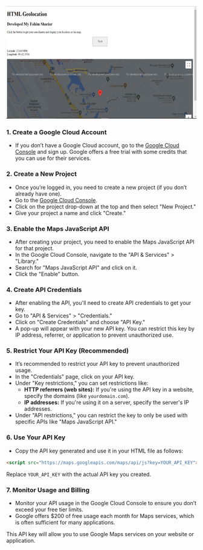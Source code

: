    <img src="image.png" alt="Curl page" height="300" />

### 1. **Create a Google Cloud Account**
   - If you don’t have a Google Cloud account, go to the [Google Cloud Console](https://console.cloud.google.com/) and sign up. Google offers a free trial with some credits that you can use for their services.

### 2. **Create a New Project**
   - Once you’re logged in, you need to create a new project (if you don’t already have one).
   - Go to the [Google Cloud Console](https://console.cloud.google.com/).
   - Click on the project drop-down at the top and then select "New Project."
   - Give your project a name and click "Create."

### 3. **Enable the Maps JavaScript API**
   - After creating your project, you need to enable the Maps JavaScript API for that project.
   - In the Google Cloud Console, navigate to the "API & Services" > "Library."
   - Search for "Maps JavaScript API" and click on it.
   - Click the "Enable" button.

### 4. **Create API Credentials**
   - After enabling the API, you'll need to create API credentials to get your key.
   - Go to "API & Services" > "Credentials."
   - Click on "Create Credentials" and choose "API Key."
   - A pop-up will appear with your new API key. You can restrict this key by IP address, referrer, or application to prevent unauthorized use.

### 5. **Restrict Your API Key (Recommended)**
   - It’s recommended to restrict your API key to prevent unauthorized usage.
   - In the "Credentials" page, click on your API key.
   - Under "Key restrictions," you can set restrictions like:
     - **HTTP referrers (web sites):** If you're using the API key in a website, specify the domains (like `yourdomain.com`).
     - **IP addresses:** If you're using it on a server, specify the server's IP addresses.
   - Under "API restrictions," you can restrict the key to only be used with specific APIs like "Maps JavaScript API."

### 6. **Use Your API Key**
   - Copy the API key generated and use it in your HTML file as follows:

```html
<script src="https://maps.googleapis.com/maps/api/js?key=YOUR_API_KEY"></script>
```

Replace `YOUR_API_KEY` with the actual API key you created.

### 7. **Monitor Usage and Billing**
   - Monitor your API usage in the Google Cloud Console to ensure you don’t exceed your free tier limits.
   - Google offers $200 of free usage each month for Maps services, which is often sufficient for many applications.

This API key will allow you to use Google Maps services on your website or application.
